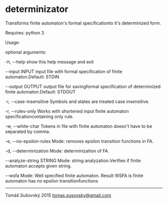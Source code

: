 # determinizator

Transforms finite automaton's formal specificationto it's determinized form.

Requires: python 3

Usage:

optional arguments:

  -h, --help            	show this help message and exit

  --input INPUT         	input file with formal specification of finite automaton.Default: STDIN

  --output OUTPUT       	output file for savingformal specification of determinized finite automaton.Default: STDOUT

  -i, --case-insensitive	Symbols and states are treated case insensitive.

  -r, --rules-only		Works with shortened input finite automaton specificationcontaining only rule.

  -w, --white-char      	Tokens in file with finite automaton doesn't have to be separated by comma.

  -e, --no-epsilon-rules	Mode: removes epsilon transition functions in FA.

  -d, --determinization		Mode: determinization of FA.

  --analyze-string STRING	Mode: string analyzation.Verifies if finite automaton accepts given string.

  --wsfa			Mode: Well specified finite automaton. Result WSFA is finite automaton has no epsilon transitionfunctions


---
Tomáš Sušovský 2015 tomas.susovsky@gmail.com

